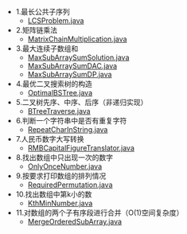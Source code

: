 
- 1.最长公共子序列
    + [LCSProblem.java](./solution/LCSProblem.java)
- 2.矩阵链乘法
    + [MatrixChainMultiplication.java](./solution/MatrixChainMultiplication.java)
- 3.最大连续子数组和
    + [MaxSubArraySumSolution.java](./solution/MaxSubArraySumSolution.java)
    + [MaxSubArraySumDAC.java](./solution/MaxSubArraySumDAC.java)
    + [MaxSubArraySumDP.java](./solution/MaxSubArraySumDP.java)
- 4.最优二叉搜索树的构造
    + [OptimalBSTree.java](./solution/OptimalBSTree.java)
- 5.二叉树先序、中序、后序（非递归实现）
    + [BTreeTraverse.java](./solution/BTreeTraverse.java)
- 6.判断一个字符串中是否有重复字符
    + [RepeatCharInString.java](./solution/RepeatCharInString.java)
- 7.人民币数字大写转换
    + [RMBCapitalFigureTranslator.java](./solution/RMBCapitalFigureTranslator.java)
- 8.找出数组中只出现一次的数字
    + [OnlyOnceNumber.java](./solution/OnlyOnceNumber.java)
- 9.按要求打印数组的排列情况
    + [RequiredPermutation.java](./solution/RequiredPermutation.java)
- 10.找出数组中第k小的数
    + [KthMinNumber.java](./solution/KthMinNumber.java)
- 11.对数组的两个子有序段进行合并（O(1)空间复杂度）
    + [MergeOrderedSubArray.java](./solution/MergeOrderedSubArray.java)
